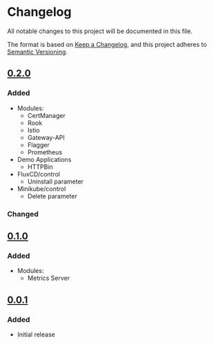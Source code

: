 # Changelog

All notable changes to this project will be documented in this file.

The format is based on [Keep a Changelog](https://keepachangelog.com/en/1.0.0/),
and this project adheres to [Semantic Versioning](https://semver.org/spec/v2.0.0.html).

## [0.2.0]

### Added

- Modules:
  - CertManager
  - Rook
  - Istio
  - Gateway-API
  - Flagger
  - Prometheus
- Demo Applications
  - HTTPBin
- FluxCD/control
  - Uninstall parameter
- Minikube/control
  - Delete parameter

### Changed

## [0.1.0]

### Added

- Modules:
  - Metrics Server

## [0.0.1]

### Added

- Initial release

[0.2.0]: https://github.com/automation64/gitops64/compare/0.1.0...0.2.0
[0.1.0]: https://github.com/automation64/gitops64/compare/0.0.1...0.1.0
[0.0.1]: https://github.com/automation64/gitops64/releases/tag/0.0.1
